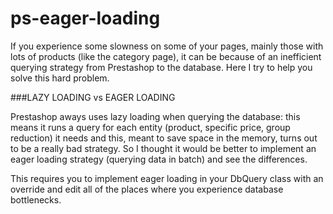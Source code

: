 # ps-eager-loading
If you experience some slowness on some of your pages, mainly those with lots of products (like the category page), it can be because of an inefficient querying strategy from Prestashop to the database. Here I try to help you solve this hard problem.

###LAZY LOADING vs EAGER LOADING

Prestashop aways uses lazy loading when querying the database: this means it runs a query for each entity (product, specific price, group reduction) it needs and this, meant to save space in the memory, turns out to be a really bad strategy. So I thought it would be better to implement an eager loading strategy (querying data in batch) and see the differences.

This requires you to implement eager loading in your DbQuery class with an override and edit all of the places where you experience database bottlenecks.
